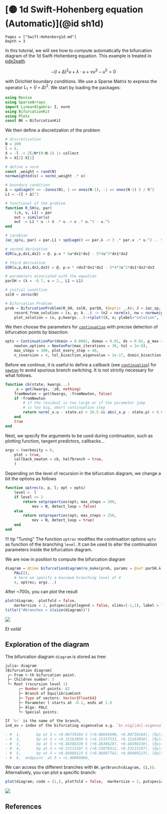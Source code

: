 # [🟡 1d Swift-Hohenberg equation (Automatic)](@id sh1d)

```@contents
Pages = ["Swift-Hohenberg1d.md"]
Depth = 3
```

In this tutorial, we will see how to compute automatically the bifurcation diagram of the 1d Swift-Hohenberg equation. This example is treated in [pde2path](http://www.staff.uni-oldenburg.de/hannes.uecker/pde2path/).

$$-(I+\Delta)^2 u+\lambda\cdot u +\nu u^3-u^5 = 0\tag{E}$$

with Dirichlet boundary conditions. We use a Sparse Matrix to express the operator $L_1=(I+\Delta)^2$. We start by loading the packages:

```julia
using Revise
using SparseArrays
import LinearAlgebra: I, norm
using BifurcationKit
using Plots
const BK = BifurcationKit
```

We then define a discretization of the problem

```julia
# discretisation
N = 200
l = 6.
X = -l .+ 2l/N*(0:N-1) |> collect
h = X[2]-X[1]

# define a norm
const _weight = rand(N)
normweighted(x) = norm(_weight .* x)

# boundary condition
Δ = spdiagm(0 => -2ones(N), 1 => ones(N-1), -1 => ones(N-1) ) / h^2
L1 = -(I + Δ)^2

# functional of the problem
function R_SH(u, par)
	(;λ, ν, L1) = par
	out = similar(u)
	out .= L1 * u .+ λ .* u .+ ν .* u.^3 - u.^5
end

# jacobian
Jac_sp(u, par) = par.L1 + spdiagm(0 => par.λ .+ 3 .* par.ν .* u.^2 .- 5 .* u.^4)

# second derivative
d2R(u,p,dx1,dx2) = @. p.ν * 6u*dx1*dx2 - 5*4u^3*dx1*dx2

# third derivative
d3R(u,p,dx1,dx2,dx3) = @. p.ν * 6dx3*dx1*dx2 - 5*4*3u^2*dx1*dx2*dx3

# parameters associated with the equation
parSH = (λ = -0.7, ν = 2., L1 = L1)

# initial condition
sol0 = zeros(N)

# Bifurcation Problem
prob = BifurcationProblem(R_SH, sol0, parSH, (@optic _.λ); J = Jac_sp,
	record_from_solution = (x, p; k...) -> (n2 = norm(x), nw = normweighted(x), s = sum(x), s2 = x[end ÷ 2], s4 = x[end ÷ 4], s5 = x[end ÷ 5]),
	plot_solution = (x, p;kwargs...)->(plot!(X, x; ylabel="solution", label="", kwargs...)))
```

We then choose the parameters for [`continuation`](@ref) with precise detection of bifurcation points by bisection:

```julia
opts = ContinuationPar(dsmin = 0.0001, dsmax = 0.01, ds = 0.01, p_max = 1.,
	newton_options = NewtonPar(max_iterations = 30, tol = 1e-8),
	max_steps = 300, plot_every_step = 40,
	n_inversion = 4, tol_bisection_eigenvalue = 1e-17, dsmin_bisection = 1e-7)
```

Before we continue, it is useful to define a callback (see [`continuation`](@ref)) for [`newton`](@ref) to avoid spurious branch switching. It is not strictly necessary for what follows.

```julia
function cb(state; kwargs...)
	_x = get(kwargs, :z0, nothing)
	fromNewton = get(kwargs, :fromNewton, false)
	if ~fromNewton
		# if the residual is too large or if the parameter jump
		# is too big, abort continuation step
		return norm(_x.u - state.x) < 20.5 && abs(_x.p - state.p) < 0.05
	end
	true
end
```

Next, we specify the arguments to be used during continuation, such as plotting function, tangent predictors, callbacks...

```julia
args = (verbosity = 0,
	plot = true,
	callback_newton = cb, halfbranch = true,
	)
```

Depending on the level of recursion in the bifurcation diagram, we change a bit the options as follows

```julia
function optrec(x, p, l; opt = opts)
	level =  l
	if level <= 2
		return setproperties(opt; max_steps = 300,
			nev = N, detect_loop = false)
	else
		return setproperties(opt; max_steps = 250,
			nev = N, detect_loop = true)
	end
end
```

!!! tip "Tuning"
    The function `optrec` modifies the continuation options `opts` as function of the branching `level`. It can be used to alter the continuation parameters inside the bifurcation diagram.

We are now in position to compute the bifurcation diagram

```julia
diagram = @time bifurcationdiagram(re_make(prob, params = @set parSH.λ = -0.1),
	PALC(),
	# here we specify a maximum branching level of 4
	4, optrec; args...)
```  

After ~700s, you can plot the result  

```julia
plot(diagram;  plotfold = false,  
	markersize = 2, putspecialptlegend = false, xlims=(-1,1), label = "")
title!("#branches = $(size(diagram))")
```

![](BDSH1d.png)

Et voilà!

## Exploration of the diagram

The bifurcation diagram `diagram` is stored as tree:

```julia
julia> diagram
[Bifurcation diagram]
 ┌─ From 0-th bifurcation point.
 ├─ Children number: 5
 └─ Root (recursion level 1)
      ┌─ Number of points: 82
      ├─ Branch of EquilibriumCont
      ├─ Type of vectors: Vector{Float64}
      ├─ Parameter l starts at -0.1, ends at 1.0
      ├─ Algo: PALC
      └─ Special points:

If `br` is the name of the branch,
ind_ev = index of the bifurcating eigenvalue e.g. `br.eig[idx].eigenvals[ind_ev]`

- #  1,       bp at λ ≈ +0.00739184 ∈ (+0.00694990, +0.00739184), |δp|=4e-04, [converged], δ = ( 1,  0), step =   8, eigenelements in eig[  9], ind_ev =   1
- #  2,       bp at λ ≈ +0.15163058 ∈ (+0.15157533, +0.15163058), |δp|=6e-05, [converged], δ = ( 1,  0), step =  19, eigenelements in eig[ 20], ind_ev =   2
- #  3,       bp at λ ≈ +0.48386330 ∈ (+0.48386287, +0.48386330), |δp|=4e-07, [converged], δ = ( 1,  0), step =  43, eigenelements in eig[ 44], ind_ev =   3
- #  4,       bp at λ ≈ +0.53115107 ∈ (+0.53070912, +0.53115107), |δp|=4e-04, [converged], δ = ( 1,  0), step =  47, eigenelements in eig[ 48], ind_ev =   4
- #  5,       bp at λ ≈ +0.86889123 ∈ (+0.86887742, +0.86889123), |δp|=1e-05, [converged], δ = ( 1,  0), step =  71, eigenelements in eig[ 72], ind_ev =   5
- #  6,  endpoint  at λ ≈ +1.00000000,                                                                      step =  81
```

We can access the different branches with `BK.getBranch(diagram, (1,))`. Alternatively, you can plot a specific branch:

```julia
plot(diagram; code = (1,), plotfold = false,  markersize = 2, putspecialptlegend = false, xlims=(-1,1))
```

![](BDSH1d-1.png)

## References 
